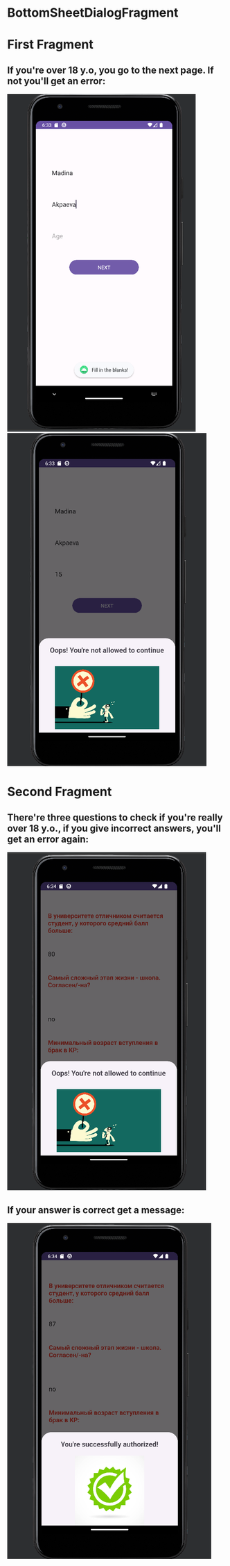 # BottomSheetDialogFragment
# First Fragment
## If you're over 18 y.o, you go to the next page. If not you'll get an error:
![](f_1.png)
![](f_2.png)
# Second Fragment
## There're three questions to check if you're really over 18 y.o., if you give incorrect answers, you'll get an error again:
![](f_3.png)
## If your answer is correct get a message:
![](f_4.png)

